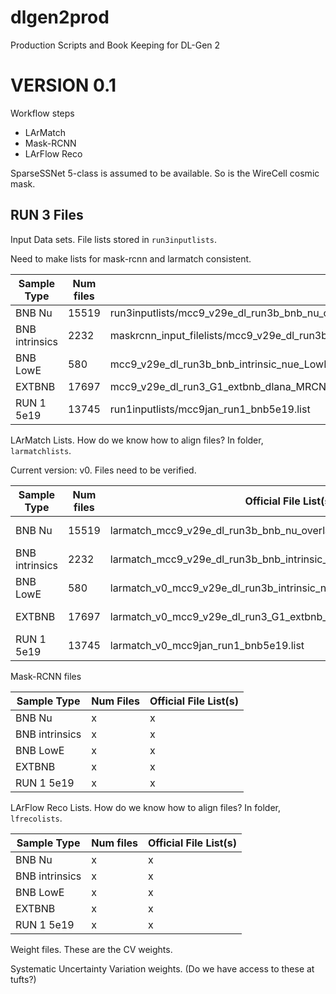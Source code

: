 # dlgen2prod

Production Scripts and Book Keeping for DL-Gen 2


# VERSION 0.1

Workflow steps

* LArMatch
* Mask-RCNN
* LArFlow Reco

SparseSSNet 5-class is assumed to be available. So is the WireCell cosmic mask.

## RUN 3 Files

Input Data sets. File lists stored in `run3inputlists`.

Need to make lists for mask-rcnn and larmatch consistent.

| Sample Type    | Num files | Official File List(s) |
| -----------    | --------- | --------------------- |
| BNB Nu         | 15519     | run3inputlists/mcc9_v29e_dl_run3b_bnb_nu_overlay_nocrtremerge.list |
| BNB intrinsics | 2232      | maskrcnn_input_filelists/mcc9_v29e_dl_run3b_bnb_intrinsic_nue_overlay_nocrtremerge_MRCNN_INPUTS_LIST.txt |
| BNB LowE       | 580       | mcc9_v29e_dl_run3b_bnb_intrinsic_nue_LowE_forlarmatch.list  |
| EXTBNB         | 17697     | mcc9_v29e_dl_run3_G1_extbnb_dlana_MRCNN_INPUTS_LIST.txt |
| RUN 1 5e19     | 13745     | run1inputlists/mcc9jan_run1_bnb5e19.list |

LArMatch Lists. How do we know how to align files? In folder, `larmatchlists`.

Current version: v0.
Files need to be verified.

| Sample Type    | Num files | Official File List(s) | Size |
| -----------    | --------- | --------------------- | ---- |
| BNB Nu         | 15519     | larmatch_mcc9_v29e_dl_run3b_bnb_nu_overlay_nocrtremerge.list | 2.4 TB  |
| BNB intrinsics | 2232 | larmatch_mcc9_v29e_dl_run3b_bnb_intrinsic_nue_overlay_nocrtremerge.list | 323 GB |
| BNB LowE       | 580 | larmatch_v0_mcc9_v29e_dl_run3b_intrinsic_nue_LowE.list | 110 GB |
| EXTBNB         | 17697 | larmatch_v0_mcc9_v29e_dl_run3_G1_extbnb_dlana.list | 869 GB |
| RUN 1 5e19     | 13745 | larmatch_v0_mcc9jan_run1_bnb5e19.list | 698 GB |

Mask-RCNN files

| Sample Type | Num Files | Official File List(s) |
| ----------- | --------- | ----------- |
| BNB Nu      |   x       | x            |
| BNB intrinsics | x | x |
| BNB LowE | x | x |
| EXTBNB | x | x |
| RUN 1 5e19 | x | x |

LArFlow Reco Lists. How do we know how to align files? In folder, `lfrecolists`.

| Sample Type    | Num files | Official File List(s) |
| -----------    | --------- | ----------- |
| BNB Nu         |   x       | x           |
| BNB intrinsics | x | x |
| BNB LowE       | x | x | 
| EXTBNB         | x | x |
| RUN 1 5e19     | x | x |

Weight files. These are the CV weights.

Systematic Uncertainty Variation weights. (Do we have access to these at tufts?)



